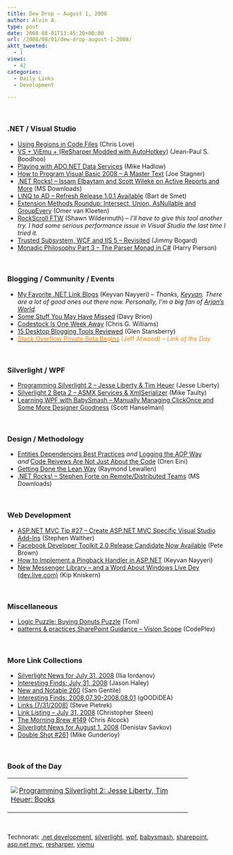```yaml
---
title: Dew Drop – August 1, 2008
author: Alvin A.
type: post
date: 2008-08-01T13:45:20+00:00
url: /2008/08/01/dew-drop-august-1-2008/
aktt_tweeted:
  - 1
views:
  - 42
categories:
  - Daily Links
  - Development

---
```

</p> 

&#160;

### .NET / Visual Studio

  * [Using Regions in Code Files][1] (Chris Love)
  * [VS + ViEmu + (ReSharper Modded with AutoHotkey)][2] (Jean-Paul S. Boodhoo)
  * [Playing with ADO.NET Data Services][3] (Mike Hadlow)
  * [How to Program Visual Basic 2008 &#8211; A Master Text][4] (Joe Stagner)
  * [.NET Rocks! &#8211; Issam Elbaytam and Scott Wileke on Active Reports and More][5] (MS Downloads)
  * [LINQ to AD &#8211; Refresh Release 1.0.1 Available][6] (Bart de Smet)
  * [Extension Methods Roundup: Intersect, Union, AsNullable and GroupEvery][7] (Omer van Kloeten)
  * [RockScroll FTW][8] (Shawn Wildermuth) _– I’ll have to give this tool another try. I had some serious performance issue in Visual Studio the last time I tried it._
  * [Trusted Subsystem, WCF and IIS 5 – Revisited][9] (Jimmy Bogard)
  * [Monadic Philosophy Part 3 &#8211; The Parser Monad in C#][10] (Harry Pierson)

&#160;

### Blogging / Community / Events

  * [My Favorite .NET Link Blogs][11] (Keyvan Nayyeri) _– Thanks, [Keyvan][12]. There are a lot of good ones out there now. Personally, I’m a big fan of_ [_Arjan’s World_][13]_._
  * [Some Stuff You May Have Missed][14] (Davy Brion)
  * [Codestock Is One Week Away][15] (Chris G. Williams)
  * [15 Desktop Blogging Tools Reviewed][16] (Glen Stansberry)
  * [<font color="#ff8000">Stack Overflow Private Beta Begins</font>][17] <font color="#ff8000">(Jeff Atwood) <em>– Link of the Day</em></font>

&#160;

### Silverlight / WPF

  * [Programming Silverlight 2 &#8211; Jesse Liberty & Tim Heuer][18] (Jesse Liberty)
  * [Silverlight 2 Beta 2 &#8211; ASMX Services & XmlSerializer][19] (Mike Taulty)
  * [Learning WPF with BabySmash &#8211; Manually Managing ClickOnce and Some More Designer Goodness][20] (Scott Hanselman)

&#160;

### Design / Methodology

  * [Entities Dependencies Best Practices][21]&#160;_and_&#160;[Logging the AOP Way][22] _and_&#160;[Code Reivews Are Not Just About the Code][23] (Oren Eini)
  * [Getting Done the Lean Way][24] (Raymond Lewallen)
  * [.NET Rocks! &#8211; Stephen Forte on Remote/Distributed Teams][25] (MS Downloads)

&#160;

### Web Development

  * [ASP.NET MVC Tip #27 &#8211; Create ASP.NET MVC Specific Visual Studio Add-Ins][26] (Stephen Walther)
  * [Facebook Developer Toolkit 2.0 Release Candidate Now Available][27] (Pete Brown)
  * [How to Implement a Pingback Handler in ASP.NET][28] (Keyvan Nayyeri)
  * [New Messenger Library &#8211; and a Word About Windows Live Dev (dev.live.com)][29] (Kip Kniskern)

&#160;

### Miscellaneous

  * [Logic Puzzle: Buying Donuts Puzzle][30] (Tom)
  * [patterns & practices SharePoint Guidance &#8211; Vision Scope][31] (CodePlex)

&#160;

### More Link Collections

  * [Silverlight News for July 31, 2008][32] (Ilia Iordanov)
  * [Interesting Finds: July 31, 2008][33] (Jason Haley)
  * [New and Notable 260][34] (Sam Gentile)
  * [Interesting Finds: 2008.07.30-2008.08.01][35] (gOODiDEA)
  * [Links (7/31/2008)][36] (Steve Pietrek)
  * [Link Listing &#8211; July 31, 2008][37] (Christopher Steen)
  * [The Morning Brew #149][38] (Chris Alcock)
  * [Silverlight News for August 1, 2008][39] (Denislav Savkov)
  * [Double Shot #261][40] (Mike Gunderloy)

&#160;

### Book of the Day

<div class="wlWriterSmartContent" id="scid:7dc1bd33-94bd-46fd-a20b-0131235bcd47:21584586-3904-4e4a-b887-f63671492e13" style="padding-right: 0px; display: inline; padding-left: 0px; float: none; padding-bottom: 0px; margin: 0px; padding-top: 0px">
  <table cellspacing="0" cellpadding="2" width="400" border="0" unselectable="on">
    <tr>
      <td valign="top" width="400">
        <p>
          <a title="Programming Silverlight 2: Jesse Liberty, Tim Heuer: Books" href="http://www.amazon.com/exec/obidos/ASIN/0596516126/alvinashcraft-20"><img data-recalc-dims="1" decoding="async" src="https://i0.wp.com/images.amazon.com/images/P/0596516126.01.MZZZZZZZ.jpg?w=660" border="0" align="left" style="float:left" />Programming Silverlight 2: Jesse Liberty, Tim Heuer: Books</a>
        </p>
      </td>
    </tr>
  </table>
</div>

&#160;

<div class="wlWriterSmartContent" id="scid:C16BAC14-9A3D-4c50-9394-FBFEF7A93539:c0163cb2-f540-4be5-990f-07699b305f8c" style="padding-right: 0px; display: inline; padding-left: 0px; float: none; padding-bottom: 0px; margin: 0px; padding-top: 0px">
  <!--dotnetkickit-->
</div>

<div class="wlWriterSmartContent" id="scid:d7bf807d-7bb0-458a-811f-90c51817d5c2:70c08531-3482-4296-8406-be3c8ad029e9" style="padding-right: 0px; display: inline; padding-left: 0px; float: none; padding-bottom: 0px; margin: 0px; padding-top: 0px">
  <p>
    <span class="TagSite">Technorati:</span> <a href="http://technorati.com/tag/.net+development" rel="tag" class="tag">.net development</a>, <a href="http://technorati.com/tag/silverlight" rel="tag" class="tag">silverlight</a>, <a href="http://technorati.com/tag/wpf" rel="tag" class="tag">wpf</a>, <a href="http://technorati.com/tag/babysmash" rel="tag" class="tag">babysmash</a>, <a href="http://technorati.com/tag/sharepoint" rel="tag" class="tag">sharepoint</a>, <a href="http://technorati.com/tag/asp.net+mvc" rel="tag" class="tag">asp.net mvc</a>, <a href="http://technorati.com/tag/resharper" rel="tag" class="tag">resharper</a>, <a href="http://technorati.com/tag/viemu" rel="tag" class="tag">viemu</a><br /><!-- StartInsertedTags: .net development, silverlight, wpf, babysmash, sharepoint, asp.net mvc, resharper, viemu :EndInsertedTags -->
  </p>
</div>

 [1]: http://professionalaspnet.com/archive/2008/07/31/Using-Regions-in-Code-Files.aspx
 [2]: http://blog.jpboodhoo.com/VSViEmuReSharperModdedWithAutoHotkey.aspx
 [3]: http://mikehadlow.blogspot.com/2008/07/playing-with-adonet-data-services.html
 [4]: http://blogs.msdn.com/joestagner/archive/2008/07/30/how-to-program-visual-basic-2008-a-master-text.aspx
 [5]: http://www.microsoft.com/downloads/details.aspx?familyid=d96999e2-13b8-4eea-9cdc-af81ecb2c7df&displaylang=en&tm
 [6]: http://community.bartdesmet.net/blogs/bart/archive/2008/07/31/linq-to-ad-refresh-release-1-0-1-available.aspx
 [7]: http://weblogs.asp.net/okloeten/archive/2008/08/01/6463327.aspx
 [8]: http://wildermuth.com/2008/07/31/RockScroll_FTW
 [9]: http://www.lostechies.com/blogs/jimmy_bogard/archive/2008/07/31/trusted-subsystem-wcf-and-iis-5-revisited.aspx
 [10]: http://devhawk.net/2008/08/01/Monadic+Philosophy+Part+3+The+Parser+Monad+In+C.aspx
 [11]: http://nayyeri.net/blog/my-favorite-.net-link-blogs/
 [12]: http://nayyer.net/
 [13]: http://www.arjansworld.com/
 [14]: http://davybrion.com/blog/2008/07/some-stuff-you-may-have-missed/
 [15]: http://geekswithblogs.net/cwilliams/archive/2008/07/31/124166.aspx
 [16]: http://www.smashingmagazine.com/2008/08/01/15-desktop-blogging-tools-reviewed/
 [17]: http://blog.stackoverflow.com/2008/07/stack-overflow-private-beta-begins/
 [18]: http://silverlight.net/blogs/jesseliberty/archive/2008/07/31/programming-silverlight-2-jesse-liberty-amp-tim-heuer.aspx
 [19]: http://mtaulty.com/CommunityServer/blogs/mike_taultys_blog/archive/2008/07/31/10659.aspx
 [20]: http://www.hanselman.com/blog/LearningWPFWithBabySmashManuallyManagingClickOnceAndSomeMoreDesignerGoodness.aspx
 [21]: http://ayende.com/Blog/archive/2008/07/31/Entities-dependencies-best-practices.aspx
 [22]: http://ayende.com/Blog/archive/2008/07/31/Logging--the-AOP-way.aspx
 [23]: http://ayende.com/Blog/archive/2008/07/31/Code-Reviews-are-not-just-about-the-code.aspx
 [24]: http://codebetter.com/blogs/raymond.lewallen/archive/2008/07/31/getting-done-the-lean-way.aspx
 [25]: http://www.microsoft.com/downloads/details.aspx?familyid=ee85a5f4-2f1e-4d3e-acfe-8811e3586d8b&displaylang=en&tm
 [26]: http://weblogs.asp.net/stephenwalther/archive/2008/07/31/asp-net-mvc-tip-27-create-asp-net-mvc-specific-visual-studio-add-ins.aspx
 [27]: http://community.irritatedvowel.com/blogs/pete_browns_blog/archive/2008/07/31/Facebook-Developer-Toolkit-2.0-Release-Candidate-Now-Available.aspx
 [28]: http://nayyeri.net/blog/how-to-implement-pingback-handler-in-asp.net/
 [29]: http://www.liveside.net/blogs/main/archive/2008/08/01/new-messenger-library-and-a-word-about-windows-live-dev-dev-live-com.aspx
 [30]: http://blogs.msdn.com/tom/archive/2008/07/31/logic-puzzle-buying-donuts-puzzle.aspx
 [31]: http://www.codeplex.com/spg/Release/ProjectReleases.aspx?ReleaseId=15819
 [32]: http://www.silverlightshow.net/news/Silverlight-news-for-July-31-2008.aspx
 [33]: http://jasonhaley.com/blog/archive/2008/07/31/142084.aspx
 [34]: http://samgentile.com/blogs/samgentile/archive/2008/07/31/new-and-notable-260.aspx
 [35]: http://weblogs.asp.net/yuanjian/archive/2008/07/31/interesting-finds-2008-07-30-2008-08-01.aspx
 [36]: http://spietrek.blogspot.com/2008/07/links-7312008.html
 [37]: http://dotnetjunkies.com/WebLog/csteen/archive/2008/07/31/494036.aspx
 [38]: http://blog.cwa.me.uk/2008/08/01/the-morning-brew-149/
 [39]: http://www.silverlightshow.net/news/Silverlight-news-for-August-1-2008.aspx
 [40]: http://afreshcup.com/?p=911
